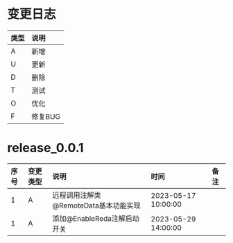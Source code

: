 # 变更日志

| 类型 | 说明 |
|:----|:----|
| A | 新增 |
| U | 更新 |
| D | 删除 |
| T | 测试 |
| O | 优化 |
| F | 修复BUG |

# release_0.0.1

| 序号 | 变更类型 | 说明 | 时间 | 备注 |
|:----|:----|:----|:----|:----|
| 1| A | 远程调用注解类@RemoteData基本功能实现| 2023-05-17 10:00:00 | |
| 1| A | 添加@EnableReda注解启动开关| 2023-05-29 14:00:00 | |

